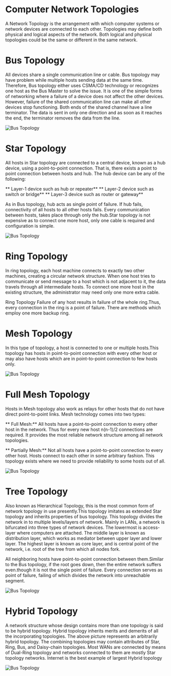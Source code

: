 # **Computer Network Topologies**
A Network Topology is the arrangement with which computer systems or network devices are connected to each other. Topologies may define both physical and logical aspects of the network. Both logical and physical topologies could be the same or different in the same network.

# Bus Topology
All devices share a single communication line or cable. Bus topology may have problem while multiple hosts sending data at the same time. Therefore, Bus topology either uses CSMA/CD technology or recognizes one host as the Bus Master to solve the issue. It is one of the simple forms of networking where a failure of a device does not affect the other devices. However, failure of the shared communication line can make all other devices stop functioning.
Both ends of the shared channel have a line terminator. The data is sent in only one direction and as soon as it reaches the end, the terminator removes the data from the line.

![Bus Topology](https://www.tutorialspoint.com/data_communication_computer_network/images/bus_topology.jpg)

# Star Topology
All hosts in Star topology are connected to a central device, known as a hub device, using a point-to-point connection. That is, there exists a point to point connection between hosts and hub. The hub device can be any of the following:

** Layer-1 device such as hub or repeater**
** Layer-2 device such as switch or bridge**
** Layer-3 device such as router or gateway**

As in Bus topology, hub acts as single point of failure. If hub fails, connectivity of all hosts to all other hosts fails. Every communication between hosts, takes place through only the hub.Star topology is not expensive as to connect one more host, only one cable is required and configuration is simple.

![Bus Topology](https://www.tutorialspoint.com/data_communication_computer_network/images/star_topology.jpg)

# Ring Topology
In ring topology, each host machine connects to exactly two other machines, creating a circular network structure. When one host tries to communicate or send message to a host which is not adjacent to it, the data travels through all intermediate hosts. To connect one more host in the existing structure, the administrator may need only one more extra cable.

Ring Topology
Failure of any host results in failure of the whole ring.Thus, every connection in the ring is a point of failure. There are methods which employ one more backup ring.

# Mesh Topology
In this type of topology, a host is connected to one or multiple hosts.This topology has hosts in point-to-point connection with every other host or may also have hosts which are in point-to-point connection to few hosts only.

![Bus Topology](https://www.tutorialspoint.com/data_communication_computer_network/images/ring_topology.jpg)

# Full Mesh Topology
Hosts in Mesh topology also work as relays for other hosts that do not have direct point-to-point links. Mesh technology comes into two types:

** Full Mesh:** All hosts have a point-to-point connection to every other host in the network. Thus for every new host n(n-1)/2 connections are required. It provides the most reliable network structure among all network topologies.

** Partially Mesh:** Not all hosts have a point-to-point connection to every other host. Hosts connect to each other in some arbitrary fashion. This topology exists where we need to provide reliability to some hosts out of all.

![Bus Topology](https://www.tutorialspoint.com/data_communication_computer_network/images/mesh_topology.jpg)

# Tree Topology
Also known as Hierarchical Topology, this is the most common form of network topology in use presently.This topology imitates as extended Star topology and inherits properties of bus topology.
This topology divides the network in to multiple levels/layers of network. Mainly in LANs, a network is bifurcated into three types of network devices. The lowermost is access-layer where computers are attached. The middle layer is known as distribution layer, which works as mediator between upper layer and lower layer. The highest layer is known as core layer, and is central point of the network, i.e. root of the tree from which all nodes fork.

All neighboring hosts have point-to-point connection between them.Similar to the Bus topology, if the root goes down, then the entire network suffers even.though it is not the single point of failure. Every connection serves as point of failure, failing of which divides the network into unreachable segment.

![Bus Topology](https://www.tutorialspoint.com/data_communication_computer_network/images/tree_topology.jpg)

# Hybrid Topology
A network structure whose design contains more than one topology is said to be hybrid topology. Hybrid topology inherits merits and demerits of all the incorporating topologies.
The above picture represents an arbitrarily hybrid topology. The combining topologies may contain attributes of Star, Ring, Bus, and Daisy-chain topologies. Most WANs are connected by means of Dual-Ring topology and networks connected to them are mostly Star topology networks. Internet is the best example of largest Hybrid topology

![Bus Topology](https://www.tutorialspoint.com/data_communication_computer_network/images/hybrid_topology.jpg)
